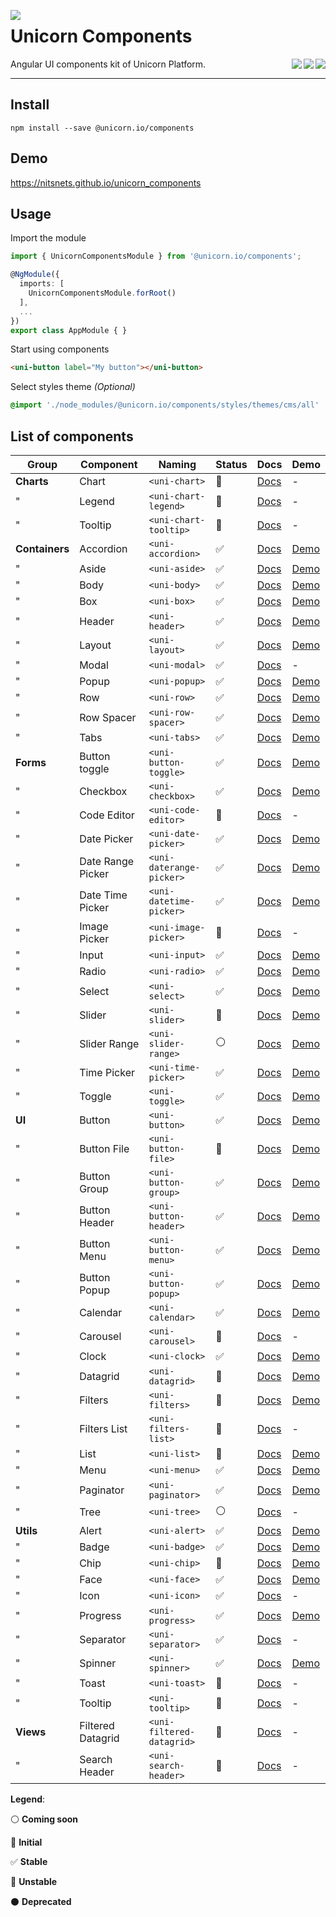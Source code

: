 <a target="_blank" href="https://getunicorn.io"><img src="https://bitbucket-assetroot.s3.amazonaws.com/c/photos/2017/Jul/07/2615006260-5-nitsnetsstudios-ondemand-UNI_avatar.png" align="left"></a>

Unicorn Components
==================

<a target="_blank" href="https://travis-ci.org/nitsnets/unicorn_components"><img src="https://travis-ci.org/nitsnets/unicorn_components.svg?branch=master" align="right"></a>

<a href="https://badge.fury.io/js/%40unicorn.io%2Fcomponents"><img src="https://badge.fury.io/js/%40unicorn.io%2Fcomponents.svg" align="right"></a>

<a target="_blank" href="https://opensource.org/licenses/MIT"><img src="https://img.shields.io/badge/License-MIT-blue.svg" align="right"></a>



Angular UI components kit of Unicorn Platform.


----

## Install

```shell
npm install --save @unicorn.io/components
```

## Demo

https://nitsnets.github.io/unicorn_components


## Usage

Import the module
```typescript
import { UnicornComponentsModule } from '@unicorn.io/components';

@NgModule({
  imports: [
    UnicornComponentsModule.forRoot()
  ],
  ...
})
export class AppModule { }
```
Start using components

```html
<uni-button label="My button"></uni-button>
```
Select styles theme _(Optional)_

```scss
@import './node_modules/@unicorn.io/components/styles/themes/cms/all'
```

## List of components

| Group          | Component         | Naming                    | Status              | Docs                            | Demo                                            |
| -------------- | ----------------- | ------------------------- | ------------------- | ------------------------------- | ----------------------------------------------- |
| **Charts**     | Chart             | `<uni-chart>`             | :large_blue_circle: | [Docs][charts/chart]            | - <!-- [Demo][charts/chart/demo]-->             |
| "              | Legend            | `<uni-chart-legend>`      | :large_blue_circle: | [Docs][charts/chart-legend]     | - <!-- [Demo][charts/chart-legend/demo]-->      |
| "              | Tooltip           | `<uni-chart-tooltip>`     | :red_circle:        | [Docs][charts/chart-tooltip]    | - <!-- [Demo][charts/chart-tooltip/demo]-->     |
| **Containers** | Accordion         | `<uni-accordion>`         | :white_check_mark:  | [Docs][containers/accordion]    | [Demo][containers/accordion/demo]               |
| "              | Aside             | `<uni-aside>`             | :white_check_mark:  | [Docs][containers/aside]        | [Demo][containers/aside/demo]                   |
| "              | Body              | `<uni-body>`              | :white_check_mark:  | [Docs][containers/body]         | [Demo][containers/body/demo]                    |
| "              | Box               | `<uni-box>`               | :white_check_mark:  | [Docs][containers/box]          | [Demo][containers/box/demo]                     |
| "              | Header            | `<uni-header>`            | :white_check_mark:  | [Docs][containers/header]       | [Demo][containers/header/demo]                  |
| "              | Layout            | `<uni-layout>`            | :white_check_mark:  | [Docs][containers/layout]       | [Demo][containers/layout/demo]                  |
| "              | Modal             | `<uni-modal>`             | :white_check_mark:  | [Docs][containers/modal]        | - <!-- [Demo][containers/modal/demo] -->        |
| "              | Popup             | `<uni-popup>`             | :white_check_mark:  | [Docs][containers/popup]        | [Demo][containers/popup/demo]                   |
| "              | Row               | `<uni-row>`               | :white_check_mark:  | [Docs][containers/row]          | [Demo][containers/row/demo]                     |
| "              | Row Spacer        | `<uni-row-spacer>`        | :white_check_mark:  | [Docs][containers/row-spacer]   | [Demo][containers/row-spacer/demo]              |
| "              | Tabs              | `<uni-tabs>`              | :white_check_mark:  | [Docs][containers/tabs]         | [Demo][containers/tabs/demo]                    |
| **Forms**      | Button toggle     | `<uni-button-toggle>`     | :white_check_mark:  | [Docs][forms/button-toggle]     | [Demo][forms/button-toggle/demo]                |
| "              | Checkbox          | `<uni-checkbox>`          | :white_check_mark:  | [Docs][forms/checkbox]          | [Demo][forms/checkbox/demo]                     |
| "              | Code Editor       | `<uni-code-editor>`       | :red_circle:        | [Docs][forms/code-editor]       | - <!-- [Demo][forms/code-editor/demo] -->       |
| "              | Date Picker       | `<uni-date-picker>`       | :white_check_mark:  | [Docs][forms/date-picker]       | [Demo][forms/date-picker/demo]                  |
| "              | Date Range Picker | `<uni-daterange-picker>`  | :white_check_mark:  | [Docs][forms/daterange-picker]  | [Demo][forms/daterange-picker/demo]             |
| "              | Date Time Picker  | `<uni-datetime-picker>`   | :white_check_mark:  | [Docs][forms/datetime-picker]   | [Demo][forms/datetime-picker/demo]              |
| "              | Image Picker      | `<uni-image-picker>`      | :large_blue_circle: | [Docs][forms/image-picker]      | - <!-- [Demo][forms/image-picker/demo] -->      |
| "              | Input             | `<uni-input>`             | :white_check_mark:  | [Docs][forms/input]             | [Demo][forms/input/demo]                        |
| "              | Radio             | `<uni-radio>`             | :white_check_mark:  | [Docs][forms/radio]             | [Demo][forms/radio/demo]                        |
| "              | Select            | `<uni-select>`            | :white_check_mark:  | [Docs][forms/select]            | [Demo][forms/select/demo]                       |
| "              | Slider            | `<uni-slider>`            | :large_blue_circle: | [Docs][forms/slider]            | [Demo][forms/slider/demo]                       |
| "              | Slider Range      | `<uni-slider-range>`      | :white_circle:      | [Docs][forms/slider-range]      | [Demo][forms/slider-range/demo]                 |
| "              | Time Picker       | `<uni-time-picker>`       | :white_check_mark:  | [Docs][forms/time-picker]       | [Demo][forms/time-picker/demo]                  |
| "              | Toggle            | `<uni-toggle>`            | :white_check_mark:  | [Docs][forms/toggle]            | [Demo][forms/toggle/demo]                       |
| **UI**         | Button            | `<uni-button>`            | :white_check_mark:  | [Docs][ui/button]               | [Demo][ui/button/demo]                          |
| "              | Button File       | `<uni-button-file>`       | :large_blue_circle: | [Docs][ui/button-file]          | [Demo][ui/button-file/demo]                     |
| "              | Button Group      | `<uni-button-group>`      | :white_check_mark:  | [Docs][ui/button-group]         | [Demo][ui/button-group/demo]                    |
| "              | Button Header     | `<uni-button-header>`     | :white_check_mark:  | [Docs][ui/button-header]        | [Demo][ui/button-header/demo]                   |
| "              | Button Menu       | `<uni-button-menu>`       | :white_check_mark:  | [Docs][ui/button-menu]          | [Demo][ui/button-menu/demo]                     |
| "              | Button Popup      | `<uni-button-popup>`      | :white_check_mark:  | [Docs][ui/button-popup]         | [Demo][ui/button-popup/demo]                    |
| "              | Calendar          | `<uni-calendar>`          | :white_check_mark:  | [Docs][ui/calendar]             | [Demo][ui/calendar/demo]                        |
| "              | Carousel          | `<uni-carousel>`          | :large_blue_circle: | [Docs][ui/carousel]             | - <!-- [Demo][ui/carousel/demo] -->             |
| "              | Clock             | `<uni-clock>`             | :white_check_mark:  | [Docs][ui/clock]                | [Demo][ui/clock/demo]                           |
| "              | Datagrid          | `<uni-datagrid>`          | :large_blue_circle: | [Docs][ui/datagrid]             | [Demo][ui/datagrid/demo]                        |
| "              | Filters           | `<uni-filters>`           | :large_blue_circle: | [Docs][ui/filters]              | [Demo][ui/filters/demo]                         |
| "              | Filters List      | `<uni-filters-list>`      | :large_blue_circle: | [Docs][ui/filters-list]         | - <!-- [Demo][ui/filters-list/demo] -->         |
| "              | List              | `<uni-list>`              | :large_blue_circle: | [Docs][ui/list]                 | [Demo][ui/list/demo]                            |
| "              | Menu              | `<uni-menu>`              | :white_check_mark:  | [Docs][ui/menu]                 | [Demo][ui/menu/demo]                            |
| "              | Paginator         | `<uni-paginator>`         | :white_check_mark:  | [Docs][ui/paginator]            | [Demo][ui/paginator/demo]                       |
| "              | Tree              | `<uni-tree>`              | :white_circle:      | [Docs][ui/tree]                 | - <!-- [Demo][ui/tree/demo] -->                 |
| **Utils**      | Alert             | `<uni-alert>`             | :white_check_mark:  | [Docs][utils/alert]             | [Demo][utils/alert/demo]                        |
| "              | Badge             | `<uni-badge>`             | :white_check_mark:  | [Docs][utils/badge]             | [Demo][utils/badge/demo]                        |
| "              | Chip              | `<uni-chip>`              | :large_blue_circle: | [Docs][utils/chip]              | [Demo][utils/chip/demo]                         |
| "              | Face              | `<uni-face>`              | :white_check_mark:  | [Docs][utils/face]              | [Demo][utils/face/demo]                         |
| "              | Icon              | `<uni-icon>`              | :white_check_mark:  | [Docs][utils/icon]              | - <!-- [Demo][utils/icon/demo] -->                        |
| "              | Progress          | `<uni-progress>`          | :white_check_mark:  | [Docs][utils/progress]          | [Demo][utils/progress/demo]                     |
| "              | Separator         | `<uni-separator>`         | :white_check_mark:  | [Docs][utils/separator]         | - <!-- [Demo][utils/separator/demo] -->         |
| "              | Spinner           | `<uni-spinner>`           | :white_check_mark:  | [Docs][utils/spinner]           | [Demo][utils/spinner/demo]                      |
| "              | Toast             | `<uni-toast>`             | :red_circle:        | [Docs][utils/toast]             | - <!-- [Demo][utils/toast/demo] -->             |
| "              | Tooltip           | `<uni-tooltip>`           | :red_circle:        | [Docs][utils/tooltip]           | - <!-- [Demo][utils/tooltip/demo] -->           |
| **Views**      | Filtered Datagrid | `<uni-filtered-datagrid>` | :large_blue_circle: | [Docs][views/filtered-datagrid] | - <!-- [Demo][views/filtered-datagrid/demo] --> |
| "              | Search Header     | `<uni-search-header>`     | :large_blue_circle: | [Docs][views/search-header]     | - <!-- [Demo][views/search-header/demo] -->     |

**Legend**:

:white_circle: **Coming soon** 

:large_blue_circle: **Initial**

:white_check_mark: **Stable**

:red_circle: **Unstable**

:black_circle: **Deprecated**


[unicorn]: https://getunicorn.io
[demo]: http://components.servidorbeta.com

[charts/chart]: https://github.com/nitsnets/unicorn_components/tree/master/src/components/charts/chart
[charts/chart-legend]: https://github.com/nitsnets/unicorn_components/tree/master/src/components/charts/chart-legend
[charts/chart-tooltip]: https://github.com/nitsnets/unicorn_components/tree/master/src/components/charts/chart-tooltip
[containers/accordion]: https://github.com/nitsnets/unicorn_components/tree/master/src/components/containers/accordion
[containers/aside]: https://github.com/nitsnets/unicorn_components/tree/master/src/components/containers/aside
[containers/body]: https://github.com/nitsnets/unicorn_components/tree/master/src/components/containers/body
[containers/box]: https://github.com/nitsnets/unicorn_components/tree/master/src/components/containers/box
[containers/header]: https://github.com/nitsnets/unicorn_components/tree/master/src/components/containers/header
[containers/layout]: https://github.com/nitsnets/unicorn_components/tree/master/src/components/containers/layout
[containers/modal]: https://github.com/nitsnets/unicorn_components/tree/master/src/components/containers/modal
[containers/popup]: https://github.com/nitsnets/unicorn_components/tree/master/src/components/containers/popup
[containers/row]: https://github.com/nitsnets/unicorn_components/tree/master/src/components/containers/row
[containers/row-spacer]: https://github.com/nitsnets/unicorn_components/tree/master/src/components/containers/row-spacer
[containers/tabs]: https://github.com/nitsnets/unicorn_components/tree/master/src/components/containers/tabs
[forms/button-toggle]: https://github.com/nitsnets/unicorn_components/tree/master/src/components/forms/button-toggle
[forms/checkbox]: https://github.com/nitsnets/unicorn_components/tree/master/src/components/forms/checkbox
[forms/code-editor]: https://github.com/nitsnets/unicorn_components/tree/master/src/components/forms/code-editor
[forms/date-picker]: https://github.com/nitsnets/unicorn_components/tree/master/src/components/forms/date-picker
[forms/daterange-picker]: https://github.com/nitsnets/unicorn_components/tree/master/src/components/forms/daterange-picker
[forms/datetime-picker]: https://github.com/nitsnets/unicorn_components/tree/master/src/components/forms/datetime-picker
[forms/image-picker]: https://github.com/nitsnets/unicorn_components/tree/master/src/components/forms/image-picker
[forms/input]: https://github.com/nitsnets/unicorn_components/tree/master/src/components/forms/input
[forms/radio]: https://github.com/nitsnets/unicorn_components/tree/master/src/components/forms/radio
[forms/select]: https://github.com/nitsnets/unicorn_components/tree/master/src/components/forms/select
[forms/slider]: https://github.com/nitsnets/unicorn_components/tree/master/src/components/forms/slider
[forms/slider-range]: https://github.com/nitsnets/unicorn_components/tree/master/src/components/forms/slider-range
[forms/time-picker]: https://github.com/nitsnets/unicorn_components/tree/master/src/components/forms/time-picker
[forms/toggle]: https://github.com/nitsnets/unicorn_components/tree/master/src/components/forms/toggle
[ui/button]: https://github.com/nitsnets/unicorn_components/tree/master/src/components/ui/button
[ui/button-file]: https://github.com/nitsnets/unicorn_components/tree/master/src/components/ui/button-file
[ui/button-group]: https://github.com/nitsnets/unicorn_components/tree/master/src/components/ui/button-group
[ui/button-header]: https://github.com/nitsnets/unicorn_components/tree/master/src/components/ui/button-header
[ui/button-menu]: https://github.com/nitsnets/unicorn_components/tree/master/src/components/ui/button-menu
[ui/button-popup]: https://github.com/nitsnets/unicorn_components/tree/master/src/components/ui/button-popup
[ui/calendar]: https://github.com/nitsnets/unicorn_components/tree/master/src/components/ui/calendar
[ui/carousel]: https://github.com/nitsnets/unicorn_components/tree/master/src/components/ui/carousel
[ui/clock]: https://github.com/nitsnets/unicorn_components/tree/master/src/components/ui/clock
[ui/datagrid]: https://github.com/nitsnets/unicorn_components/tree/master/src/components/ui/datagrid
[ui/filters]: https://github.com/nitsnets/unicorn_components/tree/master/src/components/ui/filters
[ui/filters-list]: https://github.com/nitsnets/unicorn_components/tree/master/src/components/ui/filters-list
[ui/list]: https://github.com/nitsnets/unicorn_components/tree/master/src/components/ui/list
[ui/menu]: https://github.com/nitsnets/unicorn_components/tree/master/src/components/ui/menu
[ui/paginator]: https://github.com/nitsnets/unicorn_components/tree/master/src/components/ui/paginator
[ui/tree]: https://github.com/nitsnets/unicorn_components/tree/master/src/components/ui/tree
[utils/alert]: https://github.com/nitsnets/unicorn_components/tree/master/src/components/utils/alert
[utils/badge]: https://github.com/nitsnets/unicorn_components/tree/master/src/components/utils/badge
[utils/chip]: https://github.com/nitsnets/unicorn_components/tree/master/src/components/utils/chip
[utils/face]: https://github.com/nitsnets/unicorn_components/tree/master/src/components/utils/face
[utils/icon]: https://github.com/nitsnets/unicorn_components/tree/master/src/components/utils/icon
[utils/progress]: https://github.com/nitsnets/unicorn_components/tree/master/src/components/utils/progress
[utils/separator]: https://github.com/nitsnets/unicorn_components/tree/master/src/components/utils/separator
[utils/spinner]: https://github.com/nitsnets/unicorn_components/tree/master/src/components/utils/spinner
[utils/toast]: https://github.com/nitsnets/unicorn_components/tree/master/src/components/utils/toast
[utils/tooltip]: https://github.com/nitsnets/unicorn_components/tree/master/src/components/utils/tooltip
[views/filtered-datagrid]: https://github.com/nitsnets/unicorn_components/tree/master/src/components/views/filtered-datagrid
[views/search-header]: https://github.com/nitsnets/unicorn_components/tree/master/src/components/views/search-header

<!-- [charts/chart/demo]: https://nitsnets.github.io/unicorn_components/?selectedKind= -->
<!-- [charts/chart-legend/demo]: https://nitsnets.github.io/unicorn_components/?selectedKind= -->
<!-- [charts/chart-tooltip/demo]: https://nitsnets.github.io/unicorn_components/?selectedKind= -->
[containers/accordion/demo]: https://nitsnets.github.io/unicorn_components/?selectedKind=Accordion
[containers/aside/demo]: https://nitsnets.github.io/unicorn_components/?selectedKind=Layout
[containers/body/demo]: https://nitsnets.github.io/unicorn_components/?selectedKind=Layout
[containers/box/demo]: https://nitsnets.github.io/unicorn_components/?selectedKind=Layout&selectedStory=Row%20of%20boxes
[containers/header/demo]: https://nitsnets.github.io/unicorn_components/?selectedKind=Layout&selectedStory=Header%2C%20aside%20and%20body
[containers/layout/demo]: https://nitsnets.github.io/unicorn_components/?selectedKind=Layout
<!-- [containers/modal/demo]: https://nitsnets.github.io/unicorn_components/?selectedKind= -->
[containers/popup/demo]: https://nitsnets.github.io/unicorn_components/?selectedKind=Popup
[containers/row/demo]: https://nitsnets.github.io/unicorn_components/?selectedKind=Layout&selectedStory=Row%20of%20boxes
[containers/row-spacer/demo]: https://nitsnets.github.io/unicorn_components/?selectedKind=Layout&selectedStory=Row%20spacer
[containers/tabs/demo]: https://nitsnets.github.io/unicorn_components/?selectedKind=Tabs
[forms/button-toggle/demo]: https://nitsnets.github.io/unicorn_components/?selectedKind=Checkables%2FButton%20toggle
[forms/checkbox/demo]: https://nitsnets.github.io/unicorn_components/?selectedKind=Checkables%2FCheckbox
<!-- [forms/code-editor/demo]: https://nitsnets.github.io/unicorn_components/?selectedKind= -->
[forms/date-picker/demo]: https://nitsnets.github.io/unicorn_components/?selectedKind=Date%20and%20time%2FDate%20picker
[forms/daterange-picker/demo]: https://nitsnets.github.io/unicorn_components/?selectedKind=Date%20and%20time%2FDate-range%20picker
[forms/datetime-picker/demo]: https://nitsnets.github.io/unicorn_components/?selectedKind=Date%20and%20time%2FDate-time%20picker
<!-- [forms/image-picker/demo]: https://nitsnets.github.io/unicorn_components/?selectedKind= -->
[forms/input/demo]: https://nitsnets.github.io/unicorn_components/?selectedKind=Input
[forms/radio/demo]: https://nitsnets.github.io/unicorn_components/?selectedKind=Radio
[forms/select/demo]: https://nitsnets.github.io/unicorn_components/?selectedKind=Select
[forms/slider/demo]: https://nitsnets.github.io/unicorn_components/?selectedKind=Slider
[forms/slider-range/demo]: https://nitsnets.github.io/unicorn_components/?selectedKind=Slider&selectedStory=Range
[forms/time-picker/demo]: https://nitsnets.github.io/unicorn_components/?selectedKind=Date%20and%20time%2FTime%20picker
[forms/toggle/demo]: https://nitsnets.github.io/unicorn_components/?selectedKind=Checkables%2FToggle
[ui/button/demo]: https://nitsnets.github.io/unicorn_components/?selectedKind=Buttons%2FButton
[ui/button-file/demo]: https://nitsnets.github.io/unicorn_components/?selectedKind=Buttons%2FFile%20picker
[ui/button-group/demo]: https://nitsnets.github.io/unicorn_components/?selectedKind=Buttons%2FGroup
[ui/button-header/demo]: https://nitsnets.github.io/unicorn_components/?selectedKind=Buttons%2FHeader
[ui/button-menu/demo]: https://nitsnets.github.io/unicorn_components/?selectedKind=Menu&selectedStory=Button%20triggered
[ui/button-popup/demo]: https://nitsnets.github.io/unicorn_components/?selectedKind=Popup&selectedStory=Button%20triggered
[ui/calendar/demo]: https://nitsnets.github.io/unicorn_components/?selectedKind=Date%20and%20time%2FCalendar
<!-- [ui/carousel/demo]: https://nitsnets.github.io/unicorn_components/?selectedKind= -->
[ui/clock/demo]: https://nitsnets.github.io/unicorn_components/?selectedKind=Date%20and%20time%2FClock
[ui/datagrid/demo]: https://nitsnets.github.io/unicorn_components/?selectedKind=Datagrid%2FGeneral
[ui/filters/demo]: https://nitsnets.github.io/unicorn_components/?selectedKind=Filters
<!-- [ui/filters-list/demo]: https://nitsnets.github.io/unicorn_components/?selectedKind= -->
[ui/list/demo]: https://nitsnets.github.io/unicorn_components/?selectedKind=List
[ui/menu/demo]: https://nitsnets.github.io/unicorn_components/?selectedKind=Menu&selectedStory=Basic
[ui/paginator/demo]: https://nitsnets.github.io/unicorn_components/?selectedKind=Paginator
<!-- [ui/tree/demo]: https://nitsnets.github.io/unicorn_components/?selectedKind= -->
[utils/alert/demo]: https://nitsnets.github.io/unicorn_components/?selectedKind=Alert
[utils/badge/demo]: https://nitsnets.github.io/unicorn_components/?selectedKind=Badge
[utils/chip/demo]: https://nitsnets.github.io/unicorn_components/?selectedKind=Chip
[utils/face/demo]: https://nitsnets.github.io/unicorn_components/?selectedKind=Face
<!-- [utils/icon/demo]: https://nitsnets.github.io/unicorn_components/?selectedKind= -->
[utils/progress/demo]: https://nitsnets.github.io/unicorn_components/?selectedKind=Progress
<!-- [utils/separator/demo]: https://nitsnets.github.io/unicorn_components/?selectedKind= -->
[utils/spinner/demo]: https://nitsnets.github.io/unicorn_components/?selectedKind=Spinner
<!-- [utils/toast/demo]: https://nitsnets.github.io/unicorn_components/?selectedKind= -->
<!-- [utils/tooltip/demo]: https://nitsnets.github.io/unicorn_components/?selectedKind= -->
<!-- [views/filtered-datagrid/demo]: https://nitsnets.github.io/unicorn_components/?selectedKind= -->
<!-- [views/search-header/demo]: https://nitsnets.github.io/unicorn_components/?selectedKind= -->
